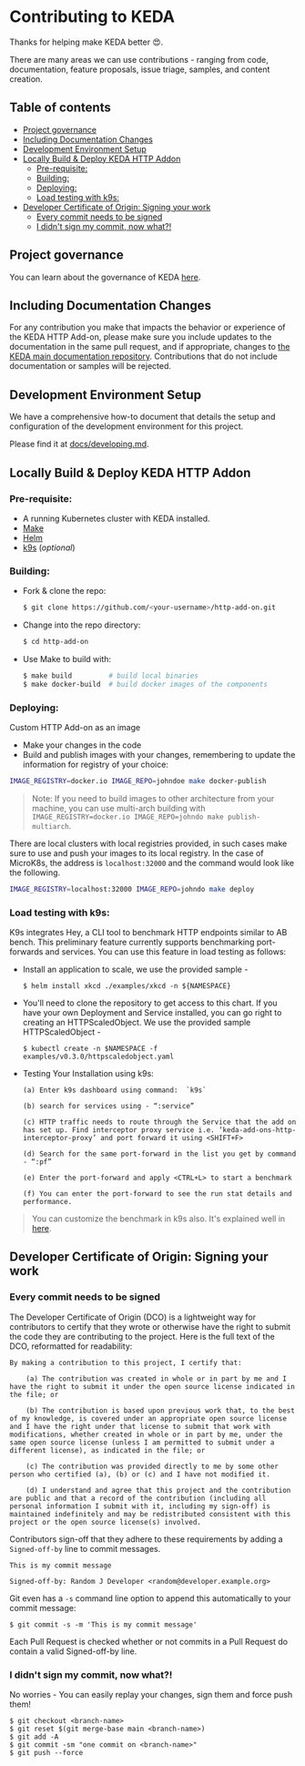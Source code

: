 # Contributing to KEDA

Thanks for helping make KEDA better 😍.

There are many areas we can use contributions - ranging from code, documentation, feature proposals, issue triage, samples, and content creation.

<!-- START doctoc generated TOC please keep comment here to allow auto update -->
<!-- DON'T EDIT THIS SECTION, INSTEAD RE-RUN doctoc TO UPDATE -->
## Table of contents

- [Project governance](#project-governance)
- [Including Documentation Changes](#including-documentation-changes)
- [Development Environment Setup](#development-environment-setup)
- [Locally Build & Deploy KEDA HTTP Addon](#locally-build--deploy-keda-http-addon)
  - [Pre-requisite:](#pre-requisite)
  - [Building:](#building)
  - [Deploying:](#deploying)
  - [Load testing with k9s:](#load-testing-with-k9s)
- [Developer Certificate of Origin: Signing your work](#developer-certificate-of-origin-signing-your-work)
  - [Every commit needs to be signed](#every-commit-needs-to-be-signed)
  - [I didn't sign my commit, now what?!](#i-didnt-sign-my-commit-now-what)

<!-- END doctoc generated TOC please keep comment here to allow auto update -->

## Project governance

You can learn about the governance of KEDA [here](https://github.com/kedacore/governance).

## Including Documentation Changes

For any contribution you make that impacts the behavior or experience of the KEDA HTTP Add-on, please make sure you include updates to the documentation in the same pull request, and if appropriate, changes to [the KEDA main documentation repository](https://github.com/kedacore/keda-docs). Contributions that do not include documentation or samples will be rejected.

## Development Environment Setup

We have a comprehensive how-to document that details the setup and configuration of the development environment for this project.

Please find it at [docs/developing.md](./docs/developing.md).

## Locally Build & Deploy KEDA HTTP Addon

### Pre-requisite:

- A running Kubernetes cluster with KEDA installed.
- [Make](https://www.gnu.org/software/make/)
- [Helm](https://helm.sh/)
- [k9s](https://github.com/derailed/k9s) (_optional_)

### Building:

- Fork & clone the repo:
  ```bash
  $ git clone https://github.com/<your-username>/http-add-on.git
  ```
- Change into the repo directory:
  ```bash
  $ cd http-add-on
  ```
- Use Make to build with:
   ```bash
   $ make build         # build local binaries
   $ make docker-build  # build docker images of the components
   ```

### Deploying:

Custom HTTP Add-on as an image

- Make your changes in the code
- Build and publish images with your changes, remembering to update the information for registry of your choice:

```bash
IMAGE_REGISTRY=docker.io IMAGE_REPO=johndoe make docker-publish
```

> Note: If you need to build images to other architecture from your machine, you can use multi-arch building with `IMAGE_REGISTRY=docker.io IMAGE_REPO=johndo make publish-multiarch`.

There are local clusters with local registries provided, in such cases make sure to use and push your images to its local registry. In the case of MicroK8s, the address is `localhost:32000` and the  command would look like the following.

```bash
IMAGE_REGISTRY=localhost:32000 IMAGE_REPO=johndo make deploy
```
### Load testing with k9s:

K9s integrates Hey, a CLI tool to benchmark HTTP endpoints similar to AB bench. This preliminary feature currently supports benchmarking port-forwards and services. You can use this feature in load testing as follows:

- Install an application to scale, we use the provided sample -
  ```console
  $ helm install xkcd ./examples/xkcd -n ${NAMESPACE}
  ```
- You'll need to clone the repository to get access to this chart. If you have your own Deployment and Service installed, you can go right to creating an HTTPScaledObject. We use the provided sample HTTPScaledObject -
  ```
  $ kubectl create -n $NAMESPACE -f examples/v0.3.0/httpscaledobject.yaml
  ```
- Testing Your Installation using k9s:
  ```
  (a) Enter k9s dashboard using command:  `k9s`

  (b) search for services using - “:service”

  (c) HTTP traffic needs to route through the Service that the add on has set up. Find interceptor proxy service i.e. ‘keda-add-ons-http-interceptor-proxy’ and port forward it using <SHIFT+F>

  (d) Search for the same port-forward in the list you get by command - “:pf”

  (e) Enter the port-forward and apply <CTRL+L> to start a benchmark

  (f) You can enter the port-forward to see the run stat details and performance.
  ```
>You can customize the benchmark in k9s also. It's explained well in [here](https://k9scli.io/topics/bench/).

## Developer Certificate of Origin: Signing your work

### Every commit needs to be signed

The Developer Certificate of Origin (DCO) is a lightweight way for contributors to certify that they wrote or otherwise have the right to submit the code they are contributing to the project. Here is the full text of the DCO, reformatted for readability:

```
By making a contribution to this project, I certify that:

    (a) The contribution was created in whole or in part by me and I have the right to submit it under the open source license indicated in the file; or

    (b) The contribution is based upon previous work that, to the best of my knowledge, is covered under an appropriate open source license and I have the right under that license to submit that work with modifications, whether created in whole or in part by me, under the same open source license (unless I am permitted to submit under a different license), as indicated in the file; or

    (c) The contribution was provided directly to me by some other person who certified (a), (b) or (c) and I have not modified it.

    (d) I understand and agree that this project and the contribution are public and that a record of the contribution (including all personal information I submit with it, including my sign-off) is maintained indefinitely and may be redistributed consistent with this project or the open source license(s) involved.
```

Contributors sign-off that they adhere to these requirements by adding a `Signed-off-by` line to commit messages.

```
This is my commit message

Signed-off-by: Random J Developer <random@developer.example.org>
```

Git even has a `-s` command line option to append this automatically to your commit message:

```console
$ git commit -s -m 'This is my commit message'
```

Each Pull Request is checked whether or not commits in a Pull Request do contain a valid Signed-off-by line.

### I didn't sign my commit, now what?!

No worries - You can easily replay your changes, sign them and force push them!

```console
$ git checkout <branch-name>
$ git reset $(git merge-base main <branch-name>)
$ git add -A
$ git commit -sm "one commit on <branch-name>"
$ git push --force
```
